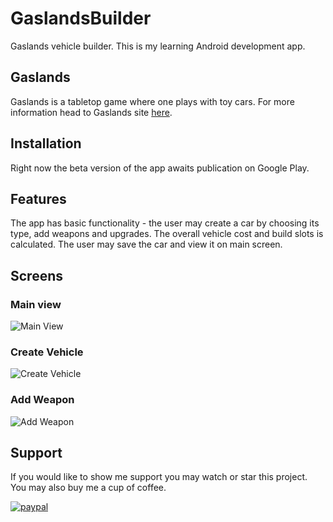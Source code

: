 # GaslandsBuilder
Gaslands vehicle builder. This is my learning Android development app.

## Gaslands
Gaslands is a tabletop game where one plays with toy cars. For more information head to Gaslands site [here](https://gaslands.com/).

## Installation
Right now the beta version of the app awaits publication on Google Play.

## Features
The app has basic functionality - the user may create a car by choosing its type, add weapons and upgrades. The overall vehicle cost and build slots is calculated. The user may save the car and view it on main screen.

## Screens
### Main view
![Main View](0GooglePlay/images/screenshotsPhone/IMG_20201128_221618.jpg)
### Create Vehicle
![Create Vehicle](0GooglePlay/images/screenshotsPhone/IMG_20201128_221631.jpg)
### Add Weapon
![Add Weapon](0GooglePlay/images/screenshotsPhone/IMG_20201128_221640.jpg)

## Support
If you would like to show me support you may watch or star this project. You may also buy me a cup of coffee.

[![paypal](https://www.paypalobjects.com/en_US/i/btn/btn_donateCC_LG.gif)](https://www.paypal.com/donate?hosted_button_id=255VQT4BEG39N)
